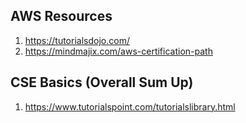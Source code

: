 ## AWS Resources 
1. https://tutorialsdojo.com/
2. https://mindmajix.com/aws-certification-path

## CSE Basics (Overall Sum Up)
1. https://www.tutorialspoint.com/tutorialslibrary.html
